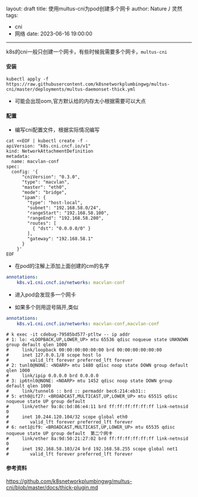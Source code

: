 layout: draft
title: 使用multus-cni为pod创建多个网卡
author: Nature丿灵然
tags:
  - cni
  - 网络
date: 2023-06-16 19:00:00
---
k8s的cni一般只创建一个网卡，有些时候我需要多个网卡，`multus-cni`

<!--more-->

#### 安装

```shell
kubectl apply -f https://raw.githubusercontent.com/k8snetworkplumbingwg/multus-cni/master/deployments/multus-daemonset-thick.yml
```

- 可能会出现oom,官方默认给的内存太小根据需要可以大点

#### 配置

- 编写cni配置文件，根据实际情况编写

```shell
cat <<EOF | kubectl create -f -
apiVersion: "k8s.cni.cncf.io/v1"
kind: NetworkAttachmentDefinition
metadata:
  name: macvlan-conf
spec:
  config: '{
      "cniVersion": "0.3.0",
      "type": "macvlan",
      "master": "eth0",
      "mode": "bridge",
      "ipam": {
        "type": "host-local",
        "subnet": "192.168.58.0/24",
        "rangeStart": "192.168.58.100",
        "rangeEnd": "192.168.58.200",
        "routes": [
          { "dst": "0.0.0.0/0" }
        ],
        "gateway": "192.168.58.1"
      }
    }'
EOF
```

- 在pod的注解上添加上面创建的cm的名字

```yaml
annotations:
    k8s.v1.cni.cncf.io/networks: macvlan-conf
```

- 进入pod会发现多一个网卡

- 如果多个则用逗号隔开,类似

```yaml
annotations:
    k8s.v1.cni.cncf.io/networks: macvlan-conf,macvlan-conf
```

```shell
# k exec -it cdebug-79585bd577-ptltw -- ip addr
# 1: lo: <LOOPBACK,UP,LOWER_UP> mtu 65536 qdisc noqueue state UNKNOWN group default qlen 1000
#     link/loopback 00:00:00:00:00:00 brd 00:00:00:00:00:00
#     inet 127.0.0.1/8 scope host lo
#        valid_lft forever preferred_lft forever
# 2: tunl0@NONE: <NOARP> mtu 1480 qdisc noop state DOWN group default qlen 1000
#     link/ipip 0.0.0.0 brd 0.0.0.0
# 3: ip6tnl0@NONE: <NOARP> mtu 1452 qdisc noop state DOWN group default qlen 1000
#     link/tunnel6 :: brd :: permaddr bec6:214:eb31::
# 5: eth0@if27: <BROADCAST,MULTICAST,UP,LOWER_UP> mtu 65515 qdisc noqueue state UP group default 
#     link/ether 9a:8c:bd:86:e4:11 brd ff:ff:ff:ff:ff:ff link-netnsid 0
#     inet 10.244.120.104/32 scope global eth0
#        valid_lft forever preferred_lft forever
# 6: net1@if9: <BROADCAST,MULTICAST,UP,LOWER_UP> mtu 65535 qdisc noqueue state UP group default  第二个网卡
#     link/ether 8a:9d:50:21:27:02 brd ff:ff:ff:ff:ff:ff link-netnsid 0
#     inet 192.168.58.103/24 brd 192.168.58.255 scope global net1
#        valid_lft forever preferred_lft forever
```

#### 参考资料

<https://github.com/k8snetworkplumbingwg/multus-cni/blob/master/docs/thick-plugin.md>
